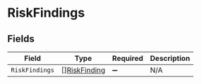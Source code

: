 # RiskFindings


## Fields

| Field                                               | Type                                                | Required                                            | Description                                         |
| --------------------------------------------------- | --------------------------------------------------- | --------------------------------------------------- | --------------------------------------------------- |
| `RiskFindings`                                      | [][RiskFinding](../../models/shared/riskfinding.md) | :heavy_minus_sign:                                  | N/A                                                 |